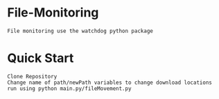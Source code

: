 # File-Monitoring

    File monitoring use the watchdog python package

# Quick Start

    Clone Repository
    Change name of path/newPath variables to change download locations
    run using python main.py/fileMovement.py